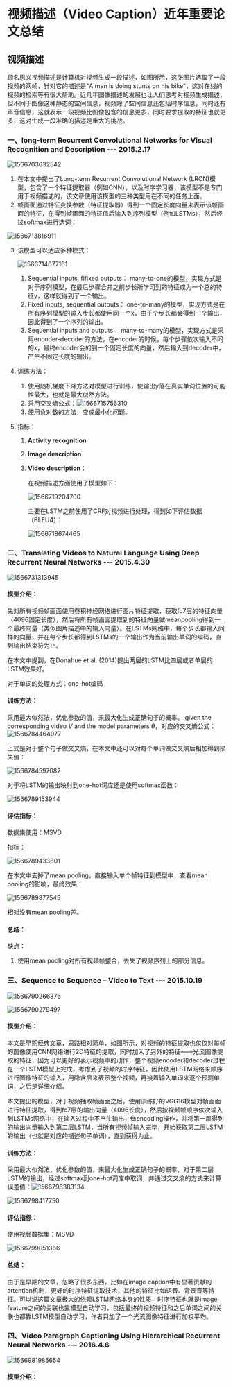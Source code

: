 # 视频描述（Video Caption）近年重要论文总结

## 视频描述

顾名思义视频描述是计算机对视频生成一段描述，如图所示，这张图片选取了一段视频的两帧，针对它的描述是"A man is doing stunts on his bike"，这对在线的视频的检索等有很大帮助。近几年图像描述的发展也让人们思考对视频生成描述，但不同于图像这种静态的空间信息，视频除了空间信息还包括时序信息，同时还有声音信息，这就表示一段视频比图像包含的信息更多，同时要求提取的特征也就更多，这对生成一段准确的描述是重大的挑战。

### 一、long-term Recurrent Convolutional Networks for Visual Recognition and Description --- 2015.2.17

![1566703632542](.\VideoCaption.assets\1566703632542.png)

1. 在本文中提出了Long-term Recurrent Convolutional Network (LRCN)模型，包含了一个特征提取器（例如CNN），以及时序学习器，该模型不是专门用于视频描述的，该文章使用该模型的三种类型用在不同的任务上面。
2. 帧画面通过特征变换参数（特征提取器）得到一个固定长度向量来表示该帧画面的特征，在得到帧画面的特征值后输入到序列模型（例如LSTMs），然后经过softmax进行选词：

![1566713816911](.\VideoCaption.assets\1566713816911.png)

3. 该模型可以适应多种模式：

   ![1566714677161](.\VideoCaption.assets\1566714677161.png)

   1. Sequential inputs, fifixed outputs： many-to-one的模型，实现方式是对于序列模型，在最后步骤合并之前步长所学习到的特征成为一个总的特征y，这样就得到了一个输出。
   2. Fixed inputs, sequential outputs： one-to-many的模型，实现方式是在所有序列模型的输入步长都使用同一个x，由于个步长都会得到一个输出，因此得到了一个序列的输出。
   3. Sequential inputs and outputs： many-to-many的模型，实现方式是采用encoder-decoder的方法，在encoder的时候，每个步骤依次输入不同的x，最终encoder会的到一个固定长度的向量，然后输入到decoder中，产生不固定长度的输出。

4. 训练方法：

   1. 使用随机梯度下降方法对模型进行训练，使输出y落在真实单词位置的可能性最大，也就是最大似然方法。
   2. 采用交叉熵公式：![1566715756310](.\VideoCaption.assets\1566715756310.png)
   3. 使用负对数的方法，变成最小化问题。

5. 指标：

   1. **Activity recognition**

   2. **Image description**

   3. **Video description**：

      在视频描述方面使用了模型如下：

      ![1566719204700](.\VideoCaption.assets\1566719204700.png)

      主要在LSTM之前使用了CRF对视频进行处理，得到如下评估数据（BLEU4）：

      ![1566718674465](.\VideoCaption.assets\1566718674465.png)

      

### 二、Translating Videos to Natural Language Using Deep Recurrent Neural Networks --- 2015.4.30

![1566731313945](.\VideoCaption.assets\1566731313945.png)

#### 模型介绍：

先对所有视频帧画面使用卷积神经网络进行图片特征提取，获取fc7层的特征向量（4096固定长度），然后将所有帧画面提取到的特征向量做meanpooling得到一个最终向量（类似图片描述中的输入向量）。在LSTMs网络中，每个步长都输入同样的向量，并在每个步长都得到LSTMs的一个输出作为当前输出单词的编码，直到输出结束符<EOS>为止。

在本文中提到，在Donahue et al. (2014)提出两层的LSTM比四层或者单层的LSTM效果好。

对于单词的处理方式：one-hot编码

#### 训练方法：

采用最大似然法，优化参数的值，来最大化生成正确句子的概率。 given the corresponding video *V* and the model parameters *θ*，对应的交叉熵公式：![1566784464077](E:\notebook\DeepLearning\VideoCaption.assets\1566784464077.png)

上式是对于整个句子做交叉熵，在本文中还可以对每个单词做交叉熵后相加得到损失值：

![1566784597082](.\VideoCaption.assets\1566784597082.png)

对于将LSTM的输出映射到one-hot词库还是使用softmax函数：

![1566789153944](.\VideoCaption.assets\1566789153944.png)

#### 评估指标：

数据集使用：MSVD

指标：

![1566789433801](.\VideoCaption.assets\1566789433801.png)

在本文中去掉了mean pooling，直接输入单个帧特征到模型中，查看mean pooling的影响，最终效果：

![1566789877545](.\VideoCaption.assets\1566789877545.png)

相对没有mean pooling差。

#### 总结：

缺点：

1. 使用mean pooling对所有视频帧整合，丢失了视频序列上的部分信息。



### 三、Sequence to Sequence – Video to Text --- 2015.10.19

![1566790266376](.\VideoCaption.assets\1566790266376.png)

![1566790279497](.\VideoCaption.assets\1566790279497.png)

#### 模型介绍：

本文是早期经典文章，思路相对简单，如图所示，对视频的特征提取也仅仅对每帧的图像使用CNN网络进行2D特征的提取，同时加入了另外的特征——光流图像提取的特征，因为可以更好的表示视频中的动作，整个视频encoder和decoder过程在一个LSTM模型上完成，考虑到了视频的时序特征，因此使用LSTM网络来顺序进行图像特征的输入，用隐含层来表示整个视频，再接着输入单词来逐个预测单词，之后是详细介绍。

本文提出的模型，对于视频抽取帧画面之后，使用训练好的VGG16模型对帧画面进行特征提取，得到fc7层的输出向量（4096长度），然后按视频帧顺序依次输入到LSTMs网络中，在输入过程中不产生输出，做encoding操作，并将第一层得到的输出向量输入到第二层LSTM，当所有视频帧输入完毕，开始获取第二层LSTM的输出（也就是对应的描述句子单词），直到获得<eos>为止。

#### 训练方法：

采用最大似然法，优化参数的值，来最大化生成正确句子的概率，对于第二层LSTM的输出，经过softmax到one-hot词库中取词，并通过交叉熵的方式来计算误差值：![1566798383134](.\VideoCaption.assets\1566798383134.png)

![1566798417750](.\VideoCaption.assets\1566798417750.png)

#### 评估指标：

使用视频数据集：MSVD

![1566799051366](.\VideoCaption.assets\1566799051366.png)

#### 总结：

由于是早期的文章，忽略了很多东西，比如在image caption中有显著贡献的attention机制，更好的时序特征提取技术，其他的特征比如语音、背景音等特征。可以说这篇文章极大的依赖LSTM网络本身的性质，时序特征也就是image feature之间的关联也靠模型自动学习，包括最终的视频特征和之后单词之间的关联也都靠LSTM模型自动学习，作者只加了一个光流图像特征进行加权平均。



### 四、**Video Paragraph Captioning Using Hierarchical Recurrent Neural Networks** --- 2016.4.6

![1566981985654](.\VideoCaption.assets\1566981985654.png)

#### 模型介绍：
